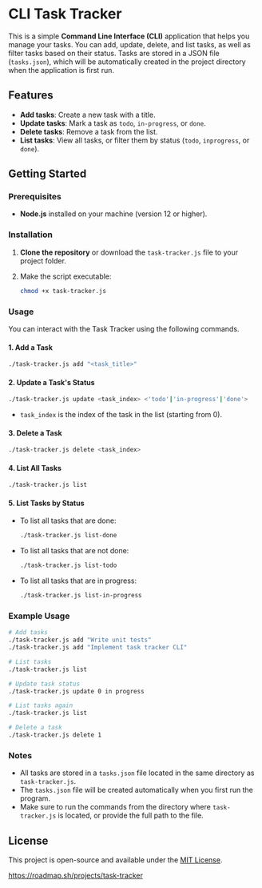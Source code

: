 # CLI Task Tracker

This is a simple **Command Line Interface (CLI)** application that helps you manage your tasks. You can add, update, delete, and list tasks, as well as filter tasks based on their status. Tasks are stored in a JSON file (`tasks.json`), which will be automatically created in the project directory when the application is first run.

## Features

- **Add tasks**: Create a new task with a title.
- **Update tasks**: Mark a task as `todo`, `in-progress`, or `done`.
- **Delete tasks**: Remove a task from the list.
- **List tasks**: View all tasks, or filter them by status (`todo`, `inprogress`, or `done`).

## Getting Started

### Prerequisites

- **Node.js** installed on your machine (version 12 or higher).

### Installation

1. **Clone the repository** or download the `task-tracker.js` file to your project folder.

2. Make the script executable:

   ```bash
   chmod +x task-tracker.js
   ```

### Usage

You can interact with the Task Tracker using the following commands.

#### 1. **Add a Task**

```bash
./task-tracker.js add "<task_title>"
```

#### 2. **Update a Task's Status**

```bash
./task-tracker.js update <task_index> <'todo'|'in-progress'|'done'>
```

- `task_index` is the index of the task in the list (starting from 0).

#### 3. **Delete a Task**

```bash
./task-tracker.js delete <task_index>
```

#### 4. **List All Tasks**

```bash
./task-tracker.js list
```

#### 5. **List Tasks by Status**

- To list all tasks that are done:

  ```bash
  ./task-tracker.js list-done
  ```

- To list all tasks that are not done:

  ```bash
  ./task-tracker.js list-todo
  ```

- To list all tasks that are in progress:

  ```bash
  ./task-tracker.js list-in-progress
  ```

### Example Usage

```bash
# Add tasks
./task-tracker.js add "Write unit tests"
./task-tracker.js add "Implement task tracker CLI"

# List tasks
./task-tracker.js list

# Update task status
./task-tracker.js update 0 in progress

# List tasks again
./task-tracker.js list

# Delete a task
./task-tracker.js delete 1
```

### Notes

- All tasks are stored in a `tasks.json` file located in the same directory as `task-tracker.js`.
- The `tasks.json` file will be created automatically when you first run the program.
- Make sure to run the commands from the directory where `task-tracker.js` is located, or provide the full path to the file.

## License

This project is open-source and available under the [MIT License](https://opensource.org/licenses/MIT).

https://roadmap.sh/projects/task-tracker
